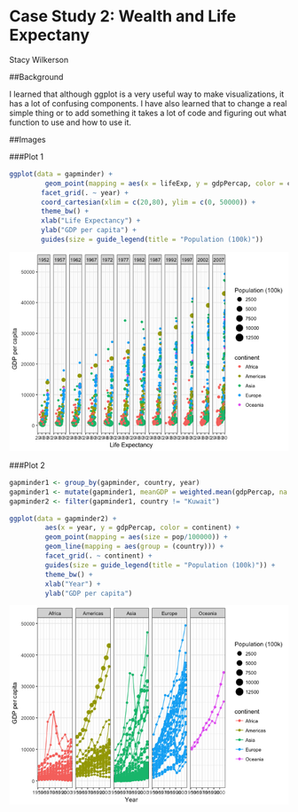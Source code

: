 # Case Study 2: Wealth and Life Expectany
Stacy Wilkerson  



##Background

I learned that although ggplot is a very useful way to make visualizations, it has a lot of confusing components. I have also learned that to change a real simple thing or to add something it takes a lot of code and figuring out what function to use and how to use it.    

##Images 

###Plot 1


```r
ggplot(data = gapminder) + 
         geom_point(mapping = aes(x = lifeExp, y = gdpPercap, color = continent, size = pop/100000)) +
        facet_grid(. ~ year) +
        coord_cartesian(xlim = c(20,80), ylim = c(0, 50000)) +
        theme_bw() +
        xlab("Life Expectancy") +
        ylab("GDP per capita") +
        guides(size = guide_legend(title = "Population (100k)")) 
```

![](CaseStudy2_files/figure-html/unnamed-chunk-1-1.png)<!-- -->

###Plot 2


```r
gapminder1 <- group_by(gapminder, country, year)
gapminder1 <- mutate(gapminder1, meanGDP = weighted.mean(gdpPercap, na.rm = TRUE), meanPOP = weighted.mean(pop, na.rm = TRUE))
gapminder2 <- filter(gapminder1, country != "Kuwait")
```


```r
ggplot(data = gapminder2) + 
         aes(x = year, y = gdpPercap, color = continent) +
         geom_point(mapping = aes(size = pop/100000)) +
         geom_line(mapping = aes(group = (country))) +
         facet_grid(. ~ continent) +
         guides(size = guide_legend(title = "Population (100k)")) +
         theme_bw() +
         xlab("Year") +
         ylab("GDP per capita")
```

![](CaseStudy2_files/figure-html/unnamed-chunk-3-1.png)<!-- -->




